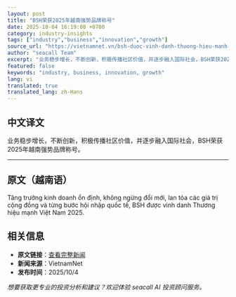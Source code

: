```yaml
---
layout: post
title: "BSH荣获2025年越南强势品牌称号"
date: 2025-10-04 16:19:08 +0700
category: industry-insights
tags: ["industry","business","innovation","growth"]
source_url: "https://vietnamnet.vn/bsh-duoc-vinh-danh-thuong-hieu-manh-viet-nam-2025-2449189.html"
author: "seacall Team"
excerpt: "业务稳步增长，不断创新，积极传播社区价值，并逐步融入国际社会，BSH荣获2025年越南强势品牌称号。..."
featured: false
keywords: "industry, business, innovation, growth"
lang: vi
translated: true
translated_lang: zh-Hans
---
```


## 中文译文

业务稳步增长，不断创新，积极传播社区价值，并逐步融入国际社会，BSH荣获2025年越南强势品牌称号。

---

## 原文（越南语）

Tăng trưởng kinh doanh ổn định, không ngừng đổi mới, lan tỏa các giá trị cộng đồng và từng bước hội nhập quốc tế, BSH được vinh danh Thương hiệu mạnh Việt Nam 2025.

## 相关信息

- **原文链接**：[查看完整新闻](https://vietnamnet.vn/bsh-duoc-vinh-danh-thuong-hieu-manh-viet-nam-2025-2449189.html)
- **新闻来源**：VietnamNet
- **发布时间**：2025/10/4

*想要获取更专业的投资分析和建议？欢迎体验 seacall AI 投资顾问服务。*
